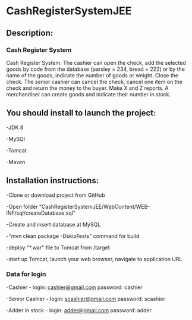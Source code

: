 # CashRegisterSystemJEE
## Description:

### Cash Register System

 Cash Register System. The cashier can open the check, add the selected goods by code from the database (parsley = 234, bread = 222) or by the name of the goods, indicate the number of goods or weight. Close the check. The senior cashier can cancel the check, cancel one item on the check and return the money to the buyer. Make X and Z reports. A merchandiser can create goods and indicate their number in stock.
 
## You should install to launch the project:
-JDK 8

-MySQl

-Tomcat

-Maven

## Installation instructions:
-Clone or download project from GitHub

-Open folder "CashRegisterSystemJEE/WebContent/WEB-INF/sql/createDatabase.sql"

-Create and insert database at MySQL

-"mvn clean package -DskipTests" command for build

-deploy "*.war" file to Tomcat from /target

-start up Tomcat, launch your web browser, navigate to application URL

### Data for login
-Cashier - login: cashier@gmail.com password: cashier

-Senior Cashier - login: scashier@gmail.com password: scashier

-Adder in stock - login: adder@gmail.com password: adder
